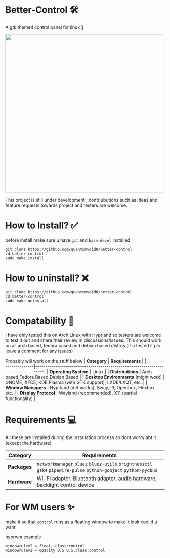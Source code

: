 # Better-Control 🛠️ 
A gtk themed control panel for linux 🐧

<img src="https://github.com/user-attachments/assets/791074ba-466a-4f5d-80f4-1d1c71d795d1" width="500" />

This project is still under development , contriubutions such as ideas and feature requests towards project and testers are welcome.

# How to Install? ✅ 
before install make sure u have `git` and `base-devel` installed
```
git clone https://github.com/quantumvoid0/better-control
cd better-control
sudo make install

```
# How to uninstall? ❌ 
```
git clone https://github.com/quantumvoid0/better-control
cd better-control
sudo make uninstall

```
# Compatability 📄
I have only tested this on Arch Linux with Hyprland so testers are welcome to test it out and share their review in discussions/issues. This should work on all arch based, fedora based and debian based distros (if u tested it pls leave a comment for any issues)

Probably will work on the stuff below 
| **Category**         | **Requirements**                                                                 |
|-----------------------|----------------------------------------------------------------------------------|
| **Operating System**  | Linux                                                                            |
| **Distributions**     | Arch based,Fedora Based,Debian Based                                                               |
| **Desktop Environments** (might work) | GNOME, XFCE, KDE Plasma (with GTK support), LXDE/LXQT, etc.                  |
| **Window Managers**   | Hyprland (def works), Sway, i3, Openbox, Fluxbox, etc.                             |
| **Display Protocol**     | Wayland (recommended), X11 (partial functionality)                               |

# Requirements 💻
All these are installed during the installation process so dont worry abt it (except the hardware)

| **Category**             | **Requirements**                                                                 |
|--------------------------|----------------------------------------------------------------------------------|
| **Packages**             | `networkmanager` `bluez` `bluez-utils` `brightnessctl` `gtk4` `pipewire-pulse` `python-gobject` `python-pydbus`     |
| **Hardware**             | Wi-Fi adapter, Bluetooth adapter, audio hardware, backlight control device       |

# For WM users ✨
make it so that `control` runs as a floating window to make it look cool if u want

hyprwm example
```
windowrulev2 = float, class:control
windowrulev2 = opacity 0.5 0.5,class:control
```
